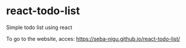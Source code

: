 # react-todo-list
Simple todo list using react

To go to the website, acces: https://seba-nigu.github.io/react-todo-list/
